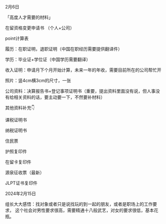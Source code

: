 2月6日

「高度人才需要的材料」

在留资格变更申请书 （个人+公司）

point计算表

履历：在职证明，退职证明（中国在职经历需要提供翻译件）

学历：毕业证+学位证（中国学历需要翻译）

收入证明：申请月下个月开始计算，未来一年的年收，需要目前所在的公司帮忙开

照片：竖4cm横3cm的尺寸，一张

公司资料：决算报告书+登记事项证明书（重要，提出资料里面没有说，但人事没有给相关资料的话，要主动要一下，不然要补材料）

其他资料补充👇

课税证明书

纳税证明书

住民票

护照复印件 

在留卡复印件

源泉征收票（最新）

JLPT证书复印件




2024年2月15日

组长大大感悟：找对象或者只是说找玩的到一起的朋友，或者是职场上的工作要求， 这个社会对男性要求很高，需要精通十八般武艺，对女的要求很低，基本花瓶。



